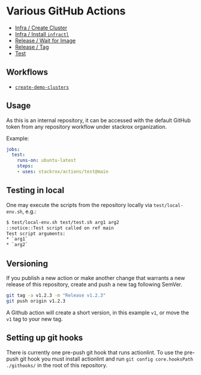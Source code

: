 # Various GitHub Actions

* [Infra / Create Cluster](infra/create-cluster/README.md)
* [Infra / Install `infractl`](infra/install-infractl/README.md)
* [Release / Wait for Image](release/wait-for-image/README.md)
* [Release / Tag](release/tag/README.md)
* [Test](test/README.md)

## Workflows

* [`create-demo-clusters`](.github/workflows/README.md)

## Usage

As this is an internal repository, it can be accessed with the default GitHub
token from any repository workflow under stackrox organization.

Example:

```yaml
jobs:
  test:
    runs-on: ubuntu-latest
    steps:
    - uses: stackrox/actions/test@main
```

## Testing in local

One may execute the scripts from the repository locally via `test/local-env.sh`,
e.g.:

```sh
$ test/local-env.sh test/test.sh arg1 arg2
::notice::Test script called on ref main
Test script arguments:
* `arg1`
* `arg2`
```

## Versioning

If you publish a new action or make another change that warrants a new release of this repository, create and push a new tag following SemVer.

```bash
git tag -a v1.2.3 -m "Release v1.2.3"
git push origin v1.2.3
```

A Github action will create a short version, in this example `v1`, or move the `v1` tag to your new tag.

## Setting up git hooks

There is currently one pre-push git hook that runs actionlint. To use the pre-push git hook you must
install actionlint and run `git config core.hooksPath ./githooks/` in the root of this repository.
